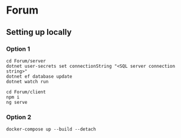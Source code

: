 # Forum
## Setting up locally
### Option 1
```
cd Forum/server
dotnet user-secrets set connectionString "<SQL server connection string>"
dotnet ef database update
dotnet watch run
```
```
cd Forum/client
npm i
ng serve
```
### Option 2
```
docker-compose up --build --detach
